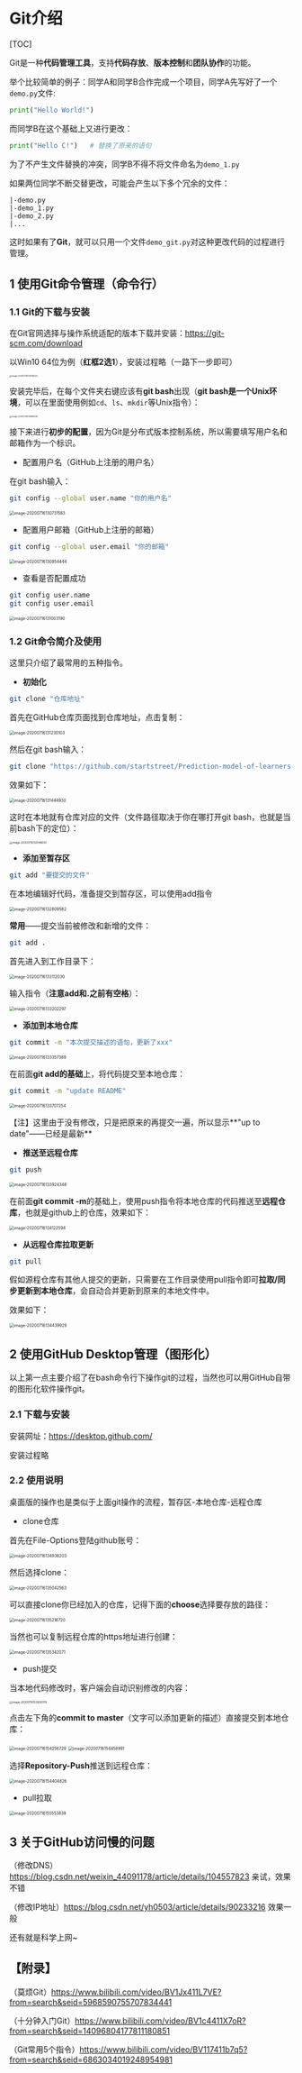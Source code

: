 # Git介绍

[TOC]

Git是一种**代码管理工具**，支持**代码存放**、**版本控制**和**团队协作**的功能。

举个比较简单的例子：同学A和同学B合作完成一个项目，同学A先写好了一个`demo.py`文件:

```python
print("Hello World!")
```

而同学B在这个基础上又进行更改：

```python
print("Hello C!")	# 替换了原来的语句
```

为了不产生文件替换的冲突，同学B不得不将文件命名为`demo_1.py`

如果两位同学不断交替更改，可能会产生以下多个冗余的文件：

```
|-demo.py
|-demo_1.py
|-demo_2.py
|...
```

这时如果有了**Git**，就可以只用一个文件`demo_git.py`对这种更改代码的过程进行管理。

## 1 使用Git命令管理（命令行）

### 1.1 Git的下载与安装

在Git官网选择与操作系统适配的版本下载并安装：https://git-scm.com/download

以Win10 64位为例（**红框2选1**），安装过程略（一路下一步即可）

<img src="C:\Users\AstirMoonscape\AppData\Roaming\Typora\typora-user-images\image-20200716121036525.png" alt="image-20200716121036525" style="zoom:25%;" />

安装完毕后，在每个文件夹右键应该有**git bash**出现（**git bash是一个Unix环境**，可以在里面使用例如`cd`、`ls`、`mkdir`等Unix指令）：

<img src="C:\Users\AstirMoonscape\AppData\Roaming\Typora\typora-user-images\image-20200716121638508.png" alt="image-20200716121638508" style="zoom:25%;" />

接下来进行**初步的配置**，因为Git是分布式版本控制系统，所以需要填写用户名和邮箱作为一个标识。

* 配置用户名（GitHub上注册的用户名）

在git bash输入：

```bash
git config --global user.name "你的用户名"
```

<img src="C:\Users\AstirMoonscape\AppData\Roaming\Typora\typora-user-images\image-20200716130731583.png" alt="image-20200716130731583" style="zoom: 50%;" />

* 配置用户邮箱（GitHub上注册的邮箱）

```bash
git config --global user.email "你的邮箱"
```

<img src="C:\Users\AstirMoonscape\AppData\Roaming\Typora\typora-user-images\image-20200716130854444.png" alt="image-20200716130854444" style="zoom:50%;" />

* 查看是否配置成功

```bash
git config user.name
git config user.email
```

<img src="C:\Users\AstirMoonscape\AppData\Roaming\Typora\typora-user-images\image-20200716131003190.png" alt="image-20200716131003190" style="zoom:50%;" />

###  1.2 Git命令简介及使用

这里只介绍了最常用的五种指令。

* **初始化**

```bash
git clone "仓库地址"
```

首先在GitHub仓库页面找到仓库地址，点击复制：

<img src="C:\Users\AstirMoonscape\AppData\Roaming\Typora\typora-user-images\image-20200716131230103.png" alt="image-20200716131230103" style="zoom:50%;" />

然后在git bash输入：

```bash
git clone "https://github.com/startstreet/Prediction-model-of-learners-satisfaction.git"
```

效果如下：

<img src="C:\Users\AstirMoonscape\AppData\Roaming\Typora\typora-user-images\image-20200716131444930.png" alt="image-20200716131444930" style="zoom:50%;" />

这时在本地就有仓库对应的文件（文件路径取决于你在哪打开git bash，也就是当前bash下的定位）：

<img src="C:\Users\AstirMoonscape\AppData\Roaming\Typora\typora-user-images\image-20200716132148630.png" alt="image-20200716132148630" style="zoom: 33%;" />



* **添加至暂存区**

```bash
git add "要提交的文件"
```

在本地编辑好代码，准备提交到暂存区，可以使用add指令

<img src="C:\Users\AstirMoonscape\AppData\Roaming\Typora\typora-user-images\image-20200716132809562.png" alt="image-20200716132809562" style="zoom:50%;" />

**常用**——提交当前被修改和新增的文件：

```bash
git add .
```

首先进入到工作目录下：

<img src="C:\Users\AstirMoonscape\AppData\Roaming\Typora\typora-user-images\image-20200716133112030.png" alt="image-20200716133112030" style="zoom:50%;" />

输入指令（**注意add和.之前有空格**）：

<img src="C:\Users\AstirMoonscape\AppData\Roaming\Typora\typora-user-images\image-20200716133202297.png" alt="image-20200716133202297" style="zoom:50%;" />



* **添加到本地仓库**

```bash
git commit -m "本次提交描述的语句，更新了xxx"
```

<img src="C:\Users\AstirMoonscape\AppData\Roaming\Typora\typora-user-images\image-20200716133357389.png" alt="image-20200716133357389" style="zoom:50%;" />

在前面**git add的基础**上，将代码提交至本地仓库：

```bash
git commit -m "update README"
```

<img src="C:\Users\AstirMoonscape\AppData\Roaming\Typora\typora-user-images\image-20200716133707254.png" alt="image-20200716133707254" style="zoom:50%;" />

【注】这里由于没有修改，只是把原来的再提交一遍，所以显示**"up to date"——已经是最新**



* **推送至远程仓库**

```bash
git push
```

<img src="C:\Users\AstirMoonscape\AppData\Roaming\Typora\typora-user-images\image-20200716133924348.png" alt="image-20200716133924348" style="zoom:50%;" />

在前面**git commit -m**的基础上，使用push指令将本地仓库的代码推送至**远程仓库**，也就是github上的仓库，效果如下：

<img src="C:\Users\AstirMoonscape\AppData\Roaming\Typora\typora-user-images\image-20200716134122594.png" alt="image-20200716134122594" style="zoom:50%;" />



* **从远程仓库拉取更新**

```bash
git pull
```

假如源程仓库有其他人提交的更新，只需要在工作目录使用pull指令即可**拉取/同步更新到本地仓库**，会自动合并更新到原来的本地文件中。

效果如下：

<img src="C:\Users\AstirMoonscape\AppData\Roaming\Typora\typora-user-images\image-20200716134439929.png" alt="image-20200716134439929" style="zoom:50%;" />



## 2 使用GitHub Desktop管理（图形化）

以上第一点主要介绍了在bash命令行下操作git的过程，当然也可以用GitHub自带的图形化软件操作git。

### 2.1 下载与安装

安装网址：https://desktop.github.com/

安装过程略

### 2.2 使用说明

桌面版的操作也是类似于上面git操作的流程，暂存区-本地仓库-远程仓库

* clone仓库

首先在File-Options登陆github账号：

<img src="C:\Users\AstirMoonscape\AppData\Roaming\Typora\typora-user-images\image-20200716134936203.png" alt="image-20200716134936203" style="zoom:50%;" />

然后选择clone：

<img src="C:\Users\AstirMoonscape\AppData\Roaming\Typora\typora-user-images\image-20200716135042563.png" alt="image-20200716135042563" style="zoom: 50%;" />

可以直接clone你已经加入的仓库，记得下面的**choose**选择要存放的路径：

<img src="C:\Users\AstirMoonscape\AppData\Roaming\Typora\typora-user-images\image-20200716135216720.png" alt="image-20200716135216720" style="zoom:50%;" />

当然也可以复制远程仓库的https地址进行创建：

<img src="C:\Users\AstirMoonscape\AppData\Roaming\Typora\typora-user-images\image-20200716135342071.png" alt="image-20200716135342071" style="zoom:50%;" />

* push提交

当本地代码修改时，客户端会自动识别修改的内容：

<img src="C:\Users\AstirMoonscape\AppData\Roaming\Typora\typora-user-images\image-20200716153926709.png" alt="image-20200716153926709" style="zoom: 33%;" />

点击左下角的**commit to master**（文字可以添加更新的描述）直接提交到本地仓库：

<img src="C:\Users\AstirMoonscape\AppData\Roaming\Typora\typora-user-images\image-20200716154256729.png" alt="image-20200716154256729" style="zoom:50%;" />

<img src="C:\Users\AstirMoonscape\AppData\Roaming\Typora\typora-user-images\image-20200716154458991.png" alt="image-20200716154458991" style="zoom:50%;" />

选择**Repository-Push**推送到远程仓库：

<img src="C:\Users\AstirMoonscape\AppData\Roaming\Typora\typora-user-images\image-20200716154404826.png" alt="image-20200716154404826" style="zoom:50%;" />



* pull拉取

<img src="C:\Users\AstirMoonscape\AppData\Roaming\Typora\typora-user-images\image-20200716155553839.png" alt="image-20200716155553839" style="zoom:50%;" />



## 3 关于GitHub访问慢的问题

（修改DNS）https://blog.csdn.net/weixin_44091178/article/details/104557823 亲试，效果不错

（修改IP地址）https://blog.csdn.net/yh0503/article/details/90233216 效果一般

还有就是科学上网~



## 【附录】

（莫烦Git）https://www.bilibili.com/video/BV1Jx411L7VE?from=search&seid=5968590755707834441

（十分钟入门Git）https://www.bilibili.com/video/BV1c4411X7oR?from=search&seid=14096804177811180851

（Git常用5个指令）https://www.bilibili.com/video/BV117411b7q5?from=search&seid=6863034019248954981